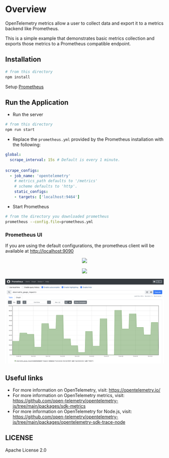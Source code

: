 # Overview

OpenTelemetry metrics allow a user to collect data and export it to a metrics backend like Prometheus.

This is a simple example that demonstrates basic metrics collection and exports those metrics to a Prometheus compatible endpoint.

## Installation

```sh
# from this directory
npm install
```

Setup [Prometheus](https://prometheus.io/docs/prometheus/latest/getting_started/)

## Run the Application

- Run the server

```sh
# from this directory
npm run start
```

- Replace the `prometheus.yml` provided by the Prometheus installation with the following:

```yaml
global:
  scrape_interval: 15s # Default is every 1 minute.

scrape_configs:
  - job_name: 'opentelemetry'
    # metrics_path defaults to '/metrics'
    # scheme defaults to 'http'.
    static_configs:
    - targets: ['localhost:9464']

```

- Start Prometheus

```sh
# from the directory you downloaded prometheus
prometheus --config.file=prometheus.yml
```

### Prometheus UI

If you are using the default configurations, the prometheus client will be available at <http://localhost:9090>

<p align="center"><img src="images/prom-counter.png?raw=true"/></p>
<p align="center"><img src="images/prom-updowncounter.png?raw=true"/></p>
<p align="center"><img src="images/prom-gauge.png?raw=true"/></p>

## Useful links

- For more information on OpenTelemetry, visit: <https://opentelemetry.io/>
- For more information on OpenTelemetry metrics, visit: <https://github.com/open-telemetry/opentelemetry-js/tree/main/packages/sdk-metrics>
- For more information on OpenTelemetry for Node.js, visit: <https://github.com/open-telemetry/opentelemetry-js/tree/main/packages/opentelemetry-sdk-trace-node>

## LICENSE

Apache License 2.0
